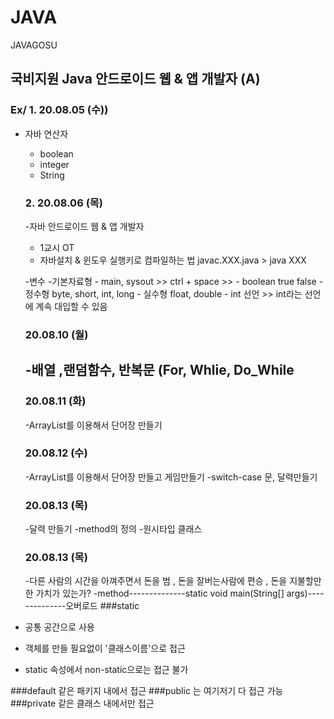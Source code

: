 # JAVA
JAVAGOSU

## 국비지원 Java 안드로이드 웹 & 앱 개발자 (A)

### Ex/ 1. 20.08.05 (수))
- 자바 연산자
  - boolean
  - integer
  - String
  
  ### 2. 20.08.06 (목)
  -자바 안드로이드 웹 & 앱 개발자
    - 1교시 OT
    - 자바설치 & 윈도우 실행키로 컴파일하는 법 javac.XXX.java > java XXX
  
    
    -변수
      -기본자료형
        - main, sysout >> ctrl + space >> 
        - boolean true false
        - 정수형 byte, short, int, long
        - 실수형 float, double
        - int 선언 >> int라는 선언에 계속 대입할 수 있음 
        
   ### 20.08.10 (월)
   -배열 ,랜덤함수, 반복문 (For, Whlie, Do_While
    -
        
   ### 20.08.11 (화)
  
   -ArrayList를 이용해서 단어장 만들기
   
   ### 20.08.12 (수)
   -ArrayList를 이용해서 단어장 만들고 게임만들기
   -switch-case 문, 달력만들기
   
   ### 20.08.13 (목)
   -달력 만들기
   -method의 정의
   -원시타입 클래스
   
    ### 20.08.13 (목)
   -다른 사람의 시간을 아껴주면서 돈을 범 , 돈을 잘버는사람에 편승 , 돈을 지불할만한 가치가 있는가?
   -method--------------static void main(String[] args)--------------오버로드
    ###static
- 공통 공간으로 사용
- 객체를 만들 필요없이 '클래스이름'으로 접근
- static 속성에서 non-static으로는 접근 불가

###default 같은 패키지 내에서 접근 
###public 는 여기저기 다 접근 가능 
###private 같은 클래스 내에서만 접근
